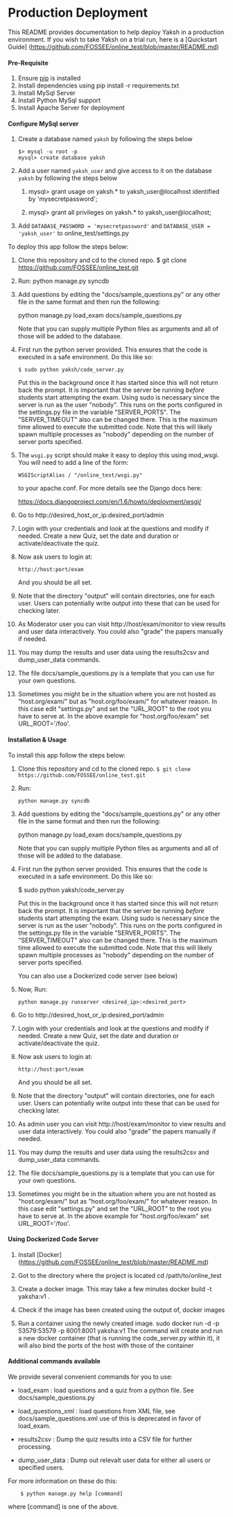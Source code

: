 Production Deployment
======================

This README provides documentation to help deploy Yaksh in a production environment. If you wish to take Yaksh on a trial run, here is a [Quickstart Guide] (https://github.com/FOSSEE/online_test/blob/master/README.md)

#### Pre-Requisite

 1. Ensure [pip](https://pip.pypa.io/en/latest/installing.html) is installed
 1. Install dependencies using
     pip install -r requirements.txt
 1. Install MySql Server
 1. Install Python MySql support
 1. Install Apache Server for deployment
 
#### Configure MySql server

 1. Create a database named ``yaksh`` by following the steps below
    
        $> mysql -u root -p    
        mysql> create database yaksh
 
 1. Add a user named ```yaksh_user``` and give access to it on the database ```yaksh``` by following the steps below
 
    1. mysql> grant usage on yaksh.* to yaksh_user@localhost identified by 'mysecretpassword';
    
    1. mysql> grant all privileges on yaksh.* to yaksh_user@localhost;
 
 1. Add `DATABASE_PASSWORD = 'mysecretpassword'` and `DATABASE_USER = 'yaksh_user'` to online_test/settings.py

To deploy this app follow the steps below:

 1. Clone this repository and cd to the cloned repo.
        $ git clone  https://github.com/FOSSEE/online_test.git

 1. Run:
        python manage.py syncdb
    
 1.  Add questions by editing the "docs/sample_questions.py" or any other file in the same format and then run the following:

        python manage.py load_exam docs/sample_questions.py

     Note that you can supply multiple Python files as arguments and all of
     those will be added to the database.
    
 1. First run the python server provided. This ensures that the code is executed in a safe environment.  Do this like so:
    
        $ sudo python yaksh/code_server.py
      
    Put this in the background once it has started since this will not
    return back the prompt.  It is important that the server be running
    *before* students start attempting the exam.  Using sudo is
    necessary since the server is run as the user "nobody".  This runs
    on the ports configured in the settings.py file in the variable
    "SERVER_PORTS".  The "SERVER_TIMEOUT" also can be changed there.
    This is the maximum time allowed to execute the submitted code.
    Note that this will likely spawn multiple processes as "nobody"
    depending on the number of server ports specified.
    
 1. The ```wsgi.py``` script should make it 
    easy to deploy this using mod_wsgi.  You will need to add a line of the form:

        WSGIScriptAlias / "/online_test/wsgi.py"

    to your apache.conf.  For more details see the Django docs here:

    https://docs.djangoproject.com/en/1.6/howto/deployment/wsgi/
    
 1. Go to http://desired_host_or_ip:desired_port/admin

 1. Login with your credentials and look at the questions and modify if
    needed.  Create a new Quiz, set the date and duration or
    activate/deactivate the quiz.

 1. Now ask users to login at:

        http://host:port/exam

    And you should be all set.
    
 1. Note that the directory "output" will contain directories, one for each
    user.  Users can potentially write output into these that can be used
    for checking later.

 1. As Moderator user you can visit http://host/exam/monitor  to view
     results and user data interactively. You could also "grade" the
     papers manually if needed.

 1. You may dump the results and user data using the results2csv and
     dump_user_data commands.
     
 1. The file docs/sample_questions.py is a template that you can use for your own questions.
     
 1. Sometimes you might be in the situation where you are not hosted as
    "host.org/exam/"  but as "host.org/foo/exam/" for whatever reason.  In
    this case edit "settings.py" and set the "URL_ROOT"  to the root you
    have to serve at.  In the above example for "host.org/foo/exam" set
    URL_ROOT='/foo'.
 
#### Installation & Usage

To install this app follow the steps below:

 1. Clone this repository and cd to the cloned repo.
        ```$ git clone  https://github.com/FOSSEE/online_test.git```
 
 1. Run:
 
        python manage.py syncdb
    
 1.  Add questions by editing the "docs/sample_questions.py" or any other file in the same format and then run the following:

      python manage.py load_exam docs/sample_questions.py

     Note that you can supply multiple Python files as arguments and all of
     those will be added to the database.
    
 1. First run the python server provided. This ensures that the code is executed in a safe environment.  Do this like so:
    
      $ sudo python yaksh/code_server.py
      
    Put this in the background once it has started since this will not
    return back the prompt.  It is important that the server be running
    *before* students start attempting the exam.  Using sudo is
    necessary since the server is run as the user "nobody".  This runs
    on the ports configured in the settings.py file in the variable
    "SERVER_PORTS".  The "SERVER_TIMEOUT" also can be changed there.
    This is the maximum time allowed to execute the submitted code.
    Note that this will likely spawn multiple processes as "nobody"
    depending on the number of server ports specified.

    You can also use a Dockerized code server (see below)
    
 1. Now, Run:

        python manage.py runserver <desired_ip>:<desired_port>
    
 1. Go to http://desired_host_or_ip:desired_port/admin

 1. Login with your credentials and look at the questions and modify if
    needed.  Create a new Quiz, set the date and duration or
    activate/deactivate the quiz.

 1. Now ask users to login at:

        http://host:port/exam

    And you should be all set.
    
 1. Note that the directory "output" will contain directories, one for each
    user.  Users can potentially write output into these that can be used
    for checking later.

 1. As admin user you can visit http://host/exam/monitor  to view
     results and user data interactively. You could also "grade" the
     papers manually if needed.

 1. You may dump the results and user data using the results2csv and
     dump_user_data commands.
     
 1. The file docs/sample_questions.py is a template that you can use for your own questions.
     
 1. Sometimes you might be in the situation where you are not hosted as
    "host.org/exam/"  but as "host.org/foo/exam/" for whatever reason.  In
    this case edit "settings.py" and set the "URL_ROOT"  to the root you
    have to serve at.  In the above example for "host.org/foo/exam" set
    URL_ROOT='/foo'.

#### Using Dockerized Code Server

 1. Install [Docker] (https://github.com/FOSSEE/online_test/blob/master/README.md)

 1. Got to the directory where the project is located
        cd /path/to/online_test

 1. Create a docker image. This may take a few minutes
        docker build -t yaksha:v1 .

 1. Check if the image has been created using the output of,
        docker images

 1. Run a container using the newly created image.
        sudo docker run -d -p 53579:53579 -p 8001:8001 yaksha:v1
    The command will create and run a new docker container (that is running the code_server.py within it), it will also bind the ports of the host with those of the container

#### Additional commands available

We provide several convenient commands for you to use:

 - load_exam : load questions and a quiz from a python file.  See
   docs/sample_questions.py

 - load_questions_xml : load questions from XML file, see
   docs/sample_questions.xml  use of this is deprecated in favor of
   load_exam.

 - results2csv : Dump the quiz results into a CSV file for further
   processing.

 - dump_user_data : Dump out relevalt user data for either all users or
   specified users.

For more information on these do this:

        $ python manage.py help [command]

where [command] is one of the above.
